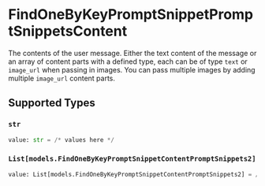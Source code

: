 # FindOneByKeyPromptSnippetPromptSnippetsContent

The contents of the user message. Either the text content of the message or an array of content parts with a defined type, each can be of type `text` or `image_url` when passing in images. You can pass multiple images by adding multiple `image_url` content parts. 


## Supported Types

### `str`

```python
value: str = /* values here */
```

### `List[models.FindOneByKeyPromptSnippetContentPromptSnippets2]`

```python
value: List[models.FindOneByKeyPromptSnippetContentPromptSnippets2] = /* values here */
```


